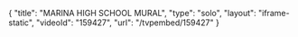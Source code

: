 {
    "title": "MARINA HIGH SCHOOL MURAL",
    "type": "solo",
    "layout": "iframe-static",
    "videoId": "159427",
    "url": "\/tvpembed\/159427"
}